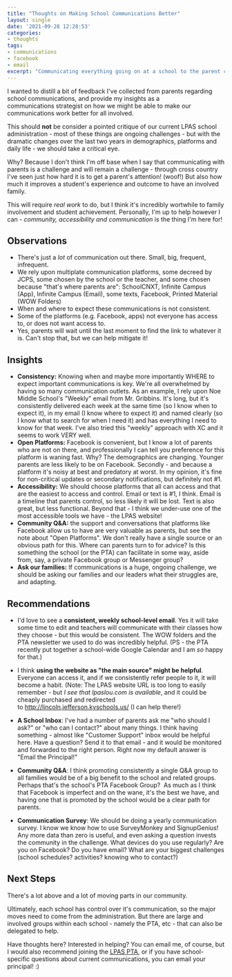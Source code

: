 ```yaml
---
title: "Thoughts on Making School Communications Better"
layout: single
date: '2021-09-28 12:28:53'
categories:
- thoughts
tags:
- communications
- facebook
- email 
excerpt: "Communicating everything going on at a school to the parent community is a challenge. Where are we now, and how can we make it better?"
---
```


I wanted to distill a bit of feedback I've collected from parents regarding school communications, and provide my insights as a communications strategist on how we might be able to make our communications work better for all involved. 

This should **not** be consider a pointed critique of our current LPAS school administration - most of these things are ongoing challenges - but with the dramatic changes over the last two years in demographics, platforms and daily life - we should take a critical eye.

Why? Because I don't think I'm off base when I say that communicating with parents is a challenge and will remain a challenge - through cross country I've seen just how hard it is to get a parent's attention! (woof!) But also how much it improves a student's experience and outcome to have an involved family. 

This will require *real work* to do, but I think it's incredibly wortwhile to family involvement and student achievement. Personally, I'm up to help however I can - _community, accessibility and communication_ is the thing I'm here for!

## Observations ##

* There's just a _lot_ of communication out there. Small, big, frequent, infrequent.
* We rely upon multiplate communication platforms, some decreed by JCPS, some chosen by the school or the teacher, and some chosen because "that's where parents are": SchoolCNXT, Infinite Campus (App), Infinite Campus (Email), some texts, Facebook, Printed Material (WOW Folders)
* When and where to expect these communications is not consistent.
* Some of the platforms (e.g. Facebook, apps) not everyone has access to, or does not want access to.
* Yes, parents will wait until the last moment to find the link to whatever it is. Can't stop that, but we can help mitigate it!

## Insights ##

- **Consistency:** Knowing when and maybe more importantly WHERE to expect important communications is key. We're all overwhelmed by having so many communication outlets. As an example, I rely upon Noe Middle School's "Weekly" email from Mr. Gribbins. It's long, but it's consistently delivered each week at the same time (so I know when to expect it), in my email (I know where to expect it) and named clearly (so I know what to search for when I need it) and has everything I need to know for that week. I've also tried this "weekly" approach with XC and it seems to work VERY well.
- **Open Platforms:** Facebook is convenient, but I know a lot of parents who are not on there, and professionally I can tell you preference for this platform is waning fast. Why? The demographics are changing. Younger parents are less likely to be on Facebook. Secondly - and because a platform it's noisy at best and predatory at worst. In my opinion, it's fine for non-critical updates or secondary notifications, but definitely not #1.
- **Accessibility:** We should choose platforms that all can access and that are the easiest to access and control. Email or text is #1, I think. Email is a timeline that parents control, so less likely it will be lost. Text is also great, but less functional. Beyond that - I think we under-use one of the most accessible tools we have - the LPAS website!
- **Community Q&A:** the support and conversations that platforms like Facebook allow us to have are very valuable as parents, but see the note about "Open Platforms". We don't really have a single source or an obvious path for this. Where can parents turn to for advice? Is this something the school (or the PTA) can facilitate in some way, aside from, say, a private Facebook group or Messenger group? 
- **Ask our families:** If communications is a huge, ongoing challenge, we should be asking our families and our leaders what their struggles are, and adapting.

## Recommendations ##

- I'd love to see a **consistent, weekly school-level email**. Yes it will take some time to edit and teachers will communicate with their classes how they choose - but this would be consistent. The WOW folders and the PTA newsletter we used to do was incredibly helpful. (PS - the PTA recently put together a school-wide Google Calendar and I am _so_ happy for that.)

- I think **using the website as "the main source" might be helpful**. Everyone can access it, and if we consistently refer people to it, it will become a habit. (Note: The LPAS website URL is too long to easily remember - but *I see that lpaslou.com is available*, and it could be cheaply purchased and redirected to http://lincoln.jefferson.kyschools.us/ (I can help there!)

- **A School Inbox**: I've had a number of parents ask me "who should I ask?" or "who can I contact?" about many things. I think having something - almost like "Customer Support" inbox would be helpful here. Have a question? Send it to that email - and it would be monitored and forwarded to the right person. Right now my default answer is "Email the Principal!"

- **Community Q&A**: I think promoting consistently a single Q&A group to all families would be of a big benefit to the school and related groups. Perhaps that's the school's PTA Facebook Group?  As much as I think that Facebook is imperfect and on the wane, it's the best we have, and having one that is promoted by the school would be a clear path for parents.

- **Communication Survey**: We should be doing a yearly communication survey. I know we know how to use SurveyMonkey and SignupGenius! Any more data than zero is useful, and even asking a question invests the community in the challenge. What devices do you use regularly? Are you on Facebook? Do you have email? What are your biggest challenges (school schedules? activities? knowing who to contact?)

## Next Steps ##

There's a lot above and a lot of moving parts in our community. 

Ultimately, each school has control over it's communication, so the major moves need to come from the administration. But there are large and involved groups within each school - namely the PTA, etc - that can also be delegated to help.

Have thoughts here? Interested in helping? You can email me, of course, but I would also recommend joining the [LPAS PTA](https://sites.google.com/view/lpaspta/home?authuser=0), or if you have school-specific questions about current communications, you can email your principal! :) 